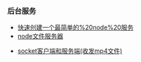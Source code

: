### 后台服务
* [快速创建一个最简单的%20node%20服务](/notes/server/快速创建一个最简单的%20node%20服务.md)
* [node文件服务器](/notes/server/node.md)


- [socket客户端和服务端(收发mp4文件)](https://gist.github.com/cvabm/def545747928947f3eeb0027e790da50)






